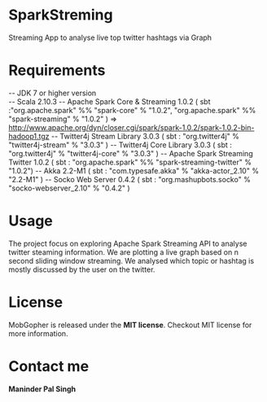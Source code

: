 SparkStreming
=============

Streaming App to analyse live top twitter hashtags via Graph

Requirements 
==============

-- JDK 7 or higher version  
-- Scala 2.10.3
-- Apache Spark Core & Streaming 1.0.2 ( sbt :"org.apache.spark" %% "spark-core" % "1.0.2", "org.apache.spark" %% "spark-streaming" % "1.0.2" )  => http://www.apache.org/dyn/closer.cgi/spark/spark-1.0.2/spark-1.0.2-bin-hadoop1.tgz 
-- Twitter4j Stream Library 3.0.3 ( sbt : "org.twitter4j" % "twitter4j-stream" % "3.0.3" )
-- Twitter4j Core Library 3.0.3 ( sbt : "org.twitter4j" % "twitter4j-core" % "3.0.3" )
-- Apache Spark Streaming Twitter 1.0.2 ( sbt : "org.apache.spark" %% "spark-streaming-twitter" % "1.0.2")
-- Akka 2.2-M1 ( sbt : "com.typesafe.akka" % "akka-actor_2.10" % "2.2-M1" )
-- Socko Web Server 0.4.2 ( sbt : "org.mashupbots.socko" %  "socko-webserver_2.10" % "0.4.2" )

Usage
==============

The project focus on exploring Apache Spark Streaming API to analyse twitter steaming information. We are plotting a live graph based on n second sliding window streaming. We analysed which topic or hashtag is mostly discussed by the user on the twitter. 


License
==============

MobGopher is released under the **MIT license**. Checkout MIT license for more information. 

Contact me
==============

**Maninder Pal Singh**

